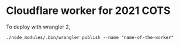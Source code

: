 # Cloudflare worker for 2021 COTS

To deploy with wrangler 2,

```console
./node_modules/.bin/wrangler publish --name "name-of-the-worker"
```
